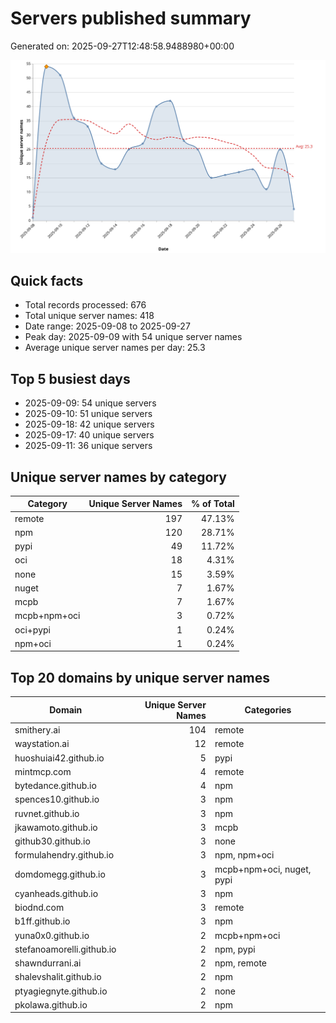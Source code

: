 # Servers published summary

Generated on: 2025-09-27T12:48:58.9488980+00:00

![Unique servers per day](servers-per-day.svg)

## Quick facts
- Total records processed: 676
- Total unique server names: 418
- Date range: 2025-09-08 to 2025-09-27
- Peak day: 2025-09-09 with 54 unique server names
- Average unique server names per day: 25.3

## Top 5 busiest days
- 2025-09-09: 54 unique servers
- 2025-09-10: 51 unique servers
- 2025-09-18: 42 unique servers
- 2025-09-17: 40 unique servers
- 2025-09-11: 36 unique servers

## Unique server names by category

| Category | Unique Server Names | % of Total |
|----------|---------------------:|-----------:|
| remote | 197 | 47.13% |
| npm | 120 | 28.71% |
| pypi | 49 | 11.72% |
| oci | 18 | 4.31% |
| none | 15 | 3.59% |
| nuget | 7 | 1.67% |
| mcpb | 7 | 1.67% |
| mcpb+npm+oci | 3 | 0.72% |
| oci+pypi | 1 | 0.24% |
| npm+oci | 1 | 0.24% |

## Top 20 domains by unique server names

| Domain | Unique Server Names | Categories |
|--------|---------------------:|------------|
| smithery.ai | 104 | remote |
| waystation.ai | 12 | remote |
| huoshuiai42.github.io | 5 | pypi |
| mintmcp.com | 4 | remote |
| bytedance.github.io | 4 | npm |
| spences10.github.io | 3 | npm |
| ruvnet.github.io | 3 | npm |
| jkawamoto.github.io | 3 | mcpb |
| github30.github.io | 3 | none |
| formulahendry.github.io | 3 | npm, npm+oci |
| domdomegg.github.io | 3 | mcpb+npm+oci, nuget, pypi |
| cyanheads.github.io | 3 | npm |
| biodnd.com | 3 | remote |
| b1ff.github.io | 3 | npm |
| yuna0x0.github.io | 2 | mcpb+npm+oci |
| stefanoamorelli.github.io | 2 | npm, pypi |
| shawndurrani.ai | 2 | npm, remote |
| shalevshalit.github.io | 2 | npm |
| ptyagiegnyte.github.io | 2 | none |
| pkolawa.github.io | 2 | npm |
